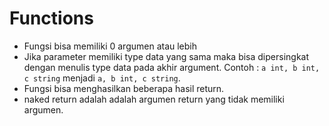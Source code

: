 # Functions

- Fungsi bisa memiliki 0 argumen atau lebih
- Jika parameter memiliki type data yang sama maka bisa dipersingkat dengan menulis type data pada akhir argument. Contoh : `a int, b int, c string`
	menjadi `a, b int, c string`.
- Fungsi bisa menghasilkan beberapa hasil return.
- naked return adalah adalah argumen return yang tidak memiliki argumen.